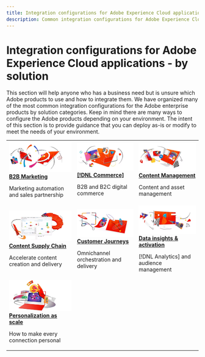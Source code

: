 ```yaml
---
title: Integration configurations for Adobe Experience Cloud applications - by solution
description: Common integration configurations for Adobe Experience Cloud applications organized by solutions.
---
```


# Integration configurations for Adobe Experience Cloud applications - by solution

This section will help anyone who has a business need but is unsure which Adobe products to use and how to integrate them.  We have organized many of the most common integration configurations for the Adobe enterprise products by solution categories.  Keep in mind there are many ways to configure the Adobe products depending on your environment.  The intent of this section is to provide guidance that you can deploy as-is or modify to meet the needs of your environment.

<table>
<tr>
    <td>
      <a  href="./b2b.md"><img alt="B2b Marketing" src="./assets/b2b.png"/></a>
      <div><strong><a href="./b2b.md">B2B Marketing</a></strong></div>
      <p>
        Marketing automation and sales partnership
      </p>
    </td>
   <td>
      <a  href="./commerce.md"><img alt="commerce" src="./assets/commerce.png"/></a>
      <div><strong><a href="./commerce.md">[!DNL Commerce]</a></strong></div>
      <p>
        B2B and B2C digital commerce
      </p>
   </td>    
   <td>
      <a  href="./content-management.md"><img alt="Content Management" src="./assets/content-management.png"/></a>
      <div><strong><a href="./content-management.md">Content Management</a></strong></div>
      <p>
        Content and asset management
      </p>
   </td>
</tr>
<tr>
   <td>
      <a  href="./content-supply-chain.md"><img alt="Content Supply Chain" src="./assets/content-supply-chain.png"/></a>
      <div><strong><a href="./content-supply-chain.md">Content Supply Chain</a></strong></div>
      <p>
        Accelerate content creation and delivery
      </p> 
    </td>
   <td>
      <a  href="./customer-journeys.md"><img alt="Customer Journeys" src="./assets/customer-journeys.png"/></a>
      <div><strong><a href="./customer-journeys.md">Customer Journeys</a></strong></div>
      <p>
        Omnichannel orchestration and delivery
      </p> 
    </td>
   <td>
      <a  href="./data-insights.md"><img alt="Data insights and activation" src="./assets/data-insights.png"/></a>
      <div><strong><a href="./data-insights.md"> Data insights & activation</a></strong></div>
      <p>
        [!DNL Analytics] and audience management
      </p>
   </td>  
</tr>
<tr>
   <td>
      <a  href="./personalization.md"><img alt="Personalization at scale" src="./assets/personalization.png"/></a>
      <div><strong><a href="./personalization.md">Personalization as scale</a></strong></div>
      <p>
        How to make every connection personal
      </p>
   </td>
</table>
